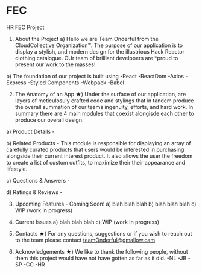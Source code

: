 # FEC
HR FEC Project

1) About the Project
  a) Hello we are Team Onderful from the CloudCollective Organization™. The purpose of our application is to display a stylish, and modern design for the illustrious Hack Reactor clothing catalogue. OUr team of brilliant develpoers are *proud to present our work to the masses!

  b) The foundation of our project is built using
     -React
     -ReactDom
     -Axios
     -Express
     -Styled Components
     -Webpack
     -Babel

2) The Anatomy of an App
  ★) Under the surface of our application, are layers of meticulosuly crafted code and stylings that in tandem produce the overall summation of our teams ingenuity, efforts, and hard work. In summary there are 4 main modules that coexist alongisde each other to produce our overall design.

  a) Product Details -

  b) Related Products - This module is responsible for displaying an array of carefully curated products that users would be interested in purchasing alongside their current interest product. It also allows the user the freedom to create a list of custom outfits, to maximize their their appearance and lifestyle.

  c) Questions & Answers -

  d) Ratings & Reviews -

3) Upcoming Features - Coming Soon!
  a) blah blah blah
  b) blah blah blah
  c) WIP (work in progress)

4) Current Issues
  a) blah blah blah
  c) WIP (work in progress)

5) Contacts
  ★) For any questions, suggestions or if you wish to reach out to the team please     contact teamOnderful@gmallow.cam

6) Acknowledgements
  ★) We like to thank the following people, without them this project would have not have gotten as far as it did.
  -NL
  -JB
  -SP
  -CC
  -HR